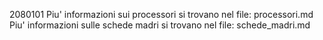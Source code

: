 2080101
Piu' informazioni sui processori si trovano nel file: processori.md
Piu' informazioni sulle schede madri si trovano nel file: schede_madri.md
